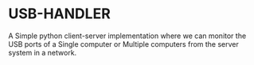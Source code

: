 # USB-HANDLER
A Simple python client-server implementation where we can monitor the USB ports of a Single computer or Multiple computers from the server system in a network.
